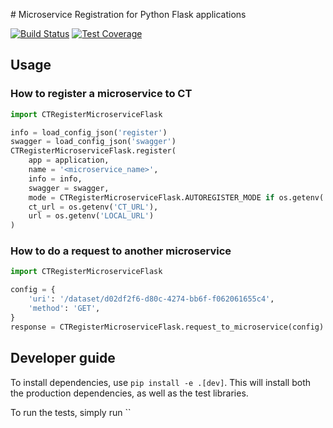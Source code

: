 # Microservice Registration for Python Flask applications

[![Build Status](https://travis-ci.org/Skydipper/ct-register-microservice-python-flask.svg?branch=master)](https://travis-ci.org/Skydipper/ct-register-microservice-python-flask)
[![Test Coverage](https://api.codeclimate.com/v1/badges/86fd3831df6ae07c95ab/test_coverage)](https://codeclimate.com/github/Skydipper/ct-register-microservice-python-flask/test_coverage)

## Usage

### How to register a microservice to CT

```python
import CTRegisterMicroserviceFlask

info = load_config_json('register')
swagger = load_config_json('swagger')
CTRegisterMicroserviceFlask.register(
    app = application,
    name = '<microservice_name>',
    info = info,
    swagger = swagger,
    mode = CTRegisterMicroserviceFlask.AUTOREGISTER_MODE if os.getenv('ENVIRONMENT') == 'dev' else CTRegisterMicroserviceFlask.NORMAL_MODE,
    ct_url = os.getenv('CT_URL'),
    url = os.getenv('LOCAL_URL')
)
```

### How to do a request to another microservice

```python
import CTRegisterMicroserviceFlask

config = {
    'uri': '/dataset/d02df2f6-d80c-4274-bb6f-f062061655c4',
    'method': 'GET',
}
response = CTRegisterMicroserviceFlask.request_to_microservice(config)
```
## Developer guide

To install dependencies, use `pip install -e .[dev]`. This will install both the production dependencies, as well as the test libraries.

To run the tests, simply run ``